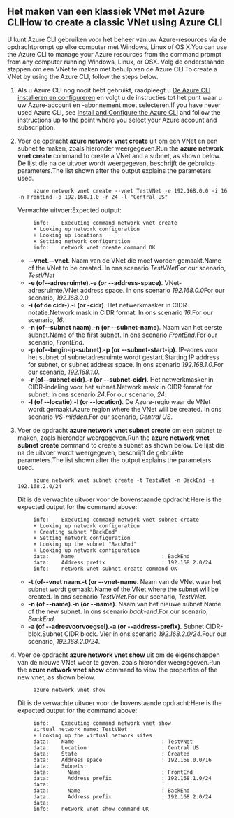 ## <a name="how-to-create-a-classic-vnet-using-azure-cli"></a><span data-ttu-id="fa793-101">Het maken van een klassiek VNet met Azure CLI</span><span class="sxs-lookup"><span data-stu-id="fa793-101">How to create a classic VNet using Azure CLI</span></span>
<span data-ttu-id="fa793-102">U kunt Azure CLI gebruiken voor het beheer van uw Azure-resources via de opdrachtprompt op elke computer met Windows, Linux of OS X.</span><span class="sxs-lookup"><span data-stu-id="fa793-102">You can use the Azure CLI to manage your Azure resources from the command prompt from any computer running Windows, Linux, or OSX.</span></span> <span data-ttu-id="fa793-103">Volg de onderstaande stappen om een VNet te maken met behulp van de Azure CLI.</span><span class="sxs-lookup"><span data-stu-id="fa793-103">To create a VNet by using the Azure CLI, follow the steps below.</span></span>

1. <span data-ttu-id="fa793-104">Als u Azure CLI nog nooit hebt gebruikt, raadpleegt u [De Azure CLI installeren en configureren](../articles/cli-install-nodejs.md) en volgt u de instructies tot het punt waar u uw Azure-account en -abonnement moet selecteren.</span><span class="sxs-lookup"><span data-stu-id="fa793-104">If you have never used Azure CLI, see [Install and Configure the Azure CLI](../articles/cli-install-nodejs.md) and follow the instructions up to the point where you select your Azure account and subscription.</span></span>
2. <span data-ttu-id="fa793-105">Voer de opdracht **azure network vnet create** uit om een VNet en een subnet te maken, zoals hieronder weergegeven.</span><span class="sxs-lookup"><span data-stu-id="fa793-105">Run the **azure network vnet create** command to create a VNet and a subnet, as shown below.</span></span> <span data-ttu-id="fa793-106">De lijst die na de uitvoer wordt weergegeven, beschrijft de gebruikte parameters.</span><span class="sxs-lookup"><span data-stu-id="fa793-106">The list shown after the output explains the parameters used.</span></span>
   
            azure network vnet create --vnet TestVNet -e 192.168.0.0 -i 16 -n FrontEnd -p 192.168.1.0 -r 24 -l "Central US"
   
    <span data-ttu-id="fa793-107">Verwachte uitvoer:</span><span class="sxs-lookup"><span data-stu-id="fa793-107">Expected output:</span></span>
   
            info:    Executing command network vnet create
            + Looking up network configuration
            + Looking up locations
            + Setting network configuration
            info:    network vnet create command OK
   
   * <span data-ttu-id="fa793-108">**--vnet**.</span><span class="sxs-lookup"><span data-stu-id="fa793-108">**--vnet**.</span></span> <span data-ttu-id="fa793-109">Naam van de VNet die moet worden gemaakt.</span><span class="sxs-lookup"><span data-stu-id="fa793-109">Name of the VNet to be created.</span></span> <span data-ttu-id="fa793-110">In ons scenario *TestVNet*</span><span class="sxs-lookup"><span data-stu-id="fa793-110">For our scenario, *TestVNet*</span></span>
   * <span data-ttu-id="fa793-111">**-e (of--adresruimte)**.</span><span class="sxs-lookup"><span data-stu-id="fa793-111">**-e (or --address-space)**.</span></span> <span data-ttu-id="fa793-112">VNet-adresruimte.</span><span class="sxs-lookup"><span data-stu-id="fa793-112">VNet address space.</span></span> <span data-ttu-id="fa793-113">In ons scenario *192.168.0.0*</span><span class="sxs-lookup"><span data-stu-id="fa793-113">For our scenario, *192.168.0.0*</span></span>
   * <span data-ttu-id="fa793-114">**-i (of de cidr-)**.</span><span class="sxs-lookup"><span data-stu-id="fa793-114">**-i (or -cidr)**.</span></span> <span data-ttu-id="fa793-115">Het netwerkmasker in CIDR-notatie.</span><span class="sxs-lookup"><span data-stu-id="fa793-115">Network mask in CIDR format.</span></span> <span data-ttu-id="fa793-116">In ons scenario *16*.</span><span class="sxs-lookup"><span data-stu-id="fa793-116">For our scenario, *16*.</span></span>
   * <span data-ttu-id="fa793-117">**-n (of--subnet naam**).</span><span class="sxs-lookup"><span data-stu-id="fa793-117">**-n (or --subnet-name**).</span></span> <span data-ttu-id="fa793-118">Naam van het eerste subnet.</span><span class="sxs-lookup"><span data-stu-id="fa793-118">Name of the first subnet.</span></span> <span data-ttu-id="fa793-119">In ons scenario *FrontEnd*.</span><span class="sxs-lookup"><span data-stu-id="fa793-119">For our scenario, *FrontEnd*.</span></span>
   * <span data-ttu-id="fa793-120">**-p (of--begin-ip-subnet)**.</span><span class="sxs-lookup"><span data-stu-id="fa793-120">**-p (or --subnet-start-ip)**.</span></span> <span data-ttu-id="fa793-121">IP-adres voor het subnet of subnetadresruimte wordt gestart.</span><span class="sxs-lookup"><span data-stu-id="fa793-121">Starting IP address for subnet, or subnet address space.</span></span> <span data-ttu-id="fa793-122">In ons scenario *192.168.1.0*.</span><span class="sxs-lookup"><span data-stu-id="fa793-122">For our scenario, *192.168.1.0*.</span></span>
   * <span data-ttu-id="fa793-123">**-r (of--subnet cidr)**.</span><span class="sxs-lookup"><span data-stu-id="fa793-123">**-r (or --subnet-cidr)**.</span></span> <span data-ttu-id="fa793-124">Het netwerkmasker in CIDR-indeling voor het subnet.</span><span class="sxs-lookup"><span data-stu-id="fa793-124">Network mask in CIDR format for subnet.</span></span> <span data-ttu-id="fa793-125">In ons scenario *24*.</span><span class="sxs-lookup"><span data-stu-id="fa793-125">For our scenario, *24*.</span></span>
   * <span data-ttu-id="fa793-126">**-l (of --locatie)**.</span><span class="sxs-lookup"><span data-stu-id="fa793-126">**-l (or --location)**.</span></span> <span data-ttu-id="fa793-127">De Azure-regio waar de VNet wordt gemaakt.</span><span class="sxs-lookup"><span data-stu-id="fa793-127">Azure region where the VNet will be created.</span></span> <span data-ttu-id="fa793-128">In ons scenario *VS-midden*.</span><span class="sxs-lookup"><span data-stu-id="fa793-128">For our scenario, *Central US*.</span></span>
3. <span data-ttu-id="fa793-129">Voer de opdracht **azure network vnet subnet create** om een subnet te maken, zoals hieronder weergegeven.</span><span class="sxs-lookup"><span data-stu-id="fa793-129">Run the **azure network vnet subnet create** command to create a subnet as shown below.</span></span> <span data-ttu-id="fa793-130">De lijst die na de uitvoer wordt weergegeven, beschrijft de gebruikte parameters.</span><span class="sxs-lookup"><span data-stu-id="fa793-130">The list shown after the output explains the parameters used.</span></span>
   
            azure network vnet subnet create -t TestVNet -n BackEnd -a 192.168.2.0/24
   
    <span data-ttu-id="fa793-131">Dit is de verwachte uitvoer voor de bovenstaande opdracht:</span><span class="sxs-lookup"><span data-stu-id="fa793-131">Here is the expected output for the command above:</span></span>
   
            info:    Executing command network vnet subnet create
            + Looking up network configuration
            + Creating subnet "BackEnd"
            + Setting network configuration
            + Looking up the subnet "BackEnd"
            + Looking up network configuration
            data:    Name                            : BackEnd
            data:    Address prefix                  : 192.168.2.0/24
            info:    network vnet subnet create command OK
   
   * <span data-ttu-id="fa793-132">**-t (of--vnet naam**.</span><span class="sxs-lookup"><span data-stu-id="fa793-132">**-t (or --vnet-name**.</span></span> <span data-ttu-id="fa793-133">Naam van de VNet waar het subnet wordt gemaakt.</span><span class="sxs-lookup"><span data-stu-id="fa793-133">Name of the VNet where the subnet will be created.</span></span> <span data-ttu-id="fa793-134">In ons scenario *TestVNet*.</span><span class="sxs-lookup"><span data-stu-id="fa793-134">For our scenario, *TestVNet*.</span></span>
   * <span data-ttu-id="fa793-135">**-n (of --name)**.</span><span class="sxs-lookup"><span data-stu-id="fa793-135">**-n (or --name)**.</span></span> <span data-ttu-id="fa793-136">Naam van het nieuwe subnet.</span><span class="sxs-lookup"><span data-stu-id="fa793-136">Name of the new subnet.</span></span> <span data-ttu-id="fa793-137">In ons scenario *back-end*.</span><span class="sxs-lookup"><span data-stu-id="fa793-137">For our scenario, *BackEnd*.</span></span>
   * <span data-ttu-id="fa793-138">**-a (of --adresvoorvoegsel)**.</span><span class="sxs-lookup"><span data-stu-id="fa793-138">**-a (or --address-prefix)**.</span></span> <span data-ttu-id="fa793-139">Subnet CIDR-blok.</span><span class="sxs-lookup"><span data-stu-id="fa793-139">Subnet CIDR block.</span></span> <span data-ttu-id="fa793-140">Vier in ons scenario *192.168.2.0/24*.</span><span class="sxs-lookup"><span data-stu-id="fa793-140">Four our scenario, *192.168.2.0/24*.</span></span>
4. <span data-ttu-id="fa793-141">Voer de opdracht **azure network vnet show** uit om de eigenschappen van de nieuwe VNet weer te geven, zoals hieronder weergegeven.</span><span class="sxs-lookup"><span data-stu-id="fa793-141">Run the **azure network vnet show** command to view the properties of the new vnet, as shown below.</span></span>
   
            azure network vnet show
   
    <span data-ttu-id="fa793-142">Dit is de verwachte uitvoer voor de bovenstaande opdracht:</span><span class="sxs-lookup"><span data-stu-id="fa793-142">Here is the expected output for the command above:</span></span>
   
            info:    Executing command network vnet show
            Virtual network name: TestVNet
            + Looking up the virtual network sites
            data:    Name                            : TestVNet
            data:    Location                        : Central US
            data:    State                           : Created
            data:    Address space                   : 192.168.0.0/16
            data:    Subnets:
            data:      Name                          : FrontEnd
            data:      Address prefix                : 192.168.1.0/24
            data:
            data:      Name                          : BackEnd
            data:      Address prefix                : 192.168.2.0/24
            data:
            info:    network vnet show command OK

